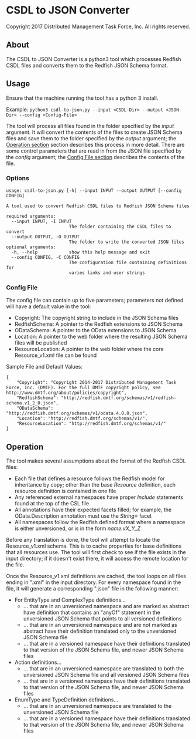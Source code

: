 # CSDL to JSON Converter

Copyright 2017 Distributed Management Task Force, Inc. All rights reserved.

## About

The CSDL to JSON Converter is a python3 tool which processes Redfish CSDL files and converts them to the Redfish JSON Schema format.

## Usage

Ensure that the machine running the tool has a python 3 install.

Example: `python3 csdl-to-json.py --input <CSDL-Dir> --output <JSON-Dir> --config <Config-File>`

The tool will process all files found in the folder specified by the *input* argument.  It will convert the contents of the files to create JSON Schema files and save them to the folder specified by the *output* argument; the [Operation section](#operation) section describes this process in more detail.  There are some control parameters that are read in from the JSON file specified by the *config* argument; the [Config File section](#config-file) describes the contents of the file.

### Options

```
usage: csdl-to-json.py [-h] --input INPUT --output OUTPUT [--config CONFIG]

A tool used to convert Redfish CSDL files to Redfish JSON Schema files

required arguments:
  --input INPUT, -I INPUT
                        The folder containing the CSDL files to convert
  --output OUTPUT, -O OUTPUT
                        The folder to write the converted JSON files
optional arguments:
  -h, --help            show this help message and exit
  --config CONFIG, -C CONFIG
                        The configuration file containing definitions for
                        varies links and user strings

```

### Config File

The config file can contain up to five parameters; parameters not defined will have a default value in the tool:
  * Copyright: The copyright string to include in the JSON Schema files
  * RedfishSchema: A pointer to the Redfish extensions to JSON Schema
  * ODataSchema: A pointer to the OData extensions to JSON Schema
  * Location: A pointer to the web folder where the resulting JSON Schema files will be published
  * ResourceLocation: A pointer to the web folder where the core Resource_v1.xml file can be found

Sample File and Default Values:
```
{
    "Copyright": "Copyright 2014-2017 Distributed Management Task Force, Inc. (DMTF). For the full DMTF copyright policy, see http://www.dmtf.org/about/policies/copyright",
    "RedfishSchema": "http://redfish.dmtf.org/schemas/v1/redfish-schema.v1_2_0.json",
    "ODataSchema": "http://redfish.dmtf.org/schemas/v1/odata.4.0.0.json",
    "Location": "http://redfish.dmtf.org/schemas/v1/",
    "ResourceLocation": "http://redfish.dmtf.org/schemas/v1/"
}
```

## Operation

The tool makes several assumptions about the format of the Redfish CSDL files:
  * Each file that defines a resource follows the Redfish model for inheritance by copy; other than the base *Resource* definition, each resource definition is contained in one file
  * Any referenced external namespaces have proper *Include* statements found at the top of the CSL file
  * All annotations have their expected facets filled; for example, the OData.Description annotation must use the *String=* facet
  * All namespaces follow the Redfish defined format where a namespace is either unversioned, or is in the form *name.vX_Y_Z*

Before any translation is done, the tool will attempt to locate the Resource_v1.xml schema.  This is to cache properties for base definitions that all resources use.  The tool will first check to see if the file exists in the input directory; if it doesn't exist there, it will access the remote location for the file.

Once the Resource_v1.xml definitions are cached, the tool loops on all files ending in ".xml" in the input directory.  For every namespace found in the file, it will generate a corresponding ".json" file in the following manner:
  * For EntityType and ComplexType definitions...
    * ... that are in an unversioned namespace and are marked as abstract have definition that contains an "anyOf" statement in the unversioned JSON Schema that points to all versioned definitions
    * ... that are in an unversioned namespace and are not marked as abstract have their definition translated only to the unversioned JSON Schema file
    * ... that are in a versioned namespace have their definitions translated to that version of the JSON Schema file, and newer JSON Schema files
  * Action definitions...
    * ... that are in an unversioned namespace are translated to both the unversioned JSON Schema file and all versioned JSON Schema files
    * ... that are in a versioned namespace have their definitions translated to that version of the JSON Schema file, and newer JSON Schema files
  * EnumType and TypeDefinition definitions...
    * ... that are in an unversioned namespace are translated to the unversioned JSON Schema file
    * ... that are in a versioned namespace have their definitions translated to that version of the JSON Schema file, and newer JSON Schema files
